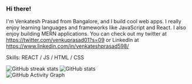 ### Hi there!
I'm Venkatesh Prasad from Bangalore, and I build cool web apps. I really enjoy learning languages and frameworks like JavaScript and React. I also enjoy building MERN applications. You can check out my twitter at https://twitter.com/venkuprasad01?s=09 or LinkedIn at https://www.linkedin.com/in/venkateshprasad598/

Skills: REACT / JS / HTML / CSS

![GitHub streak stats](https://github-readme-streak-stats.herokuapp.com/?user=venkateshprasad598)    ![GitHub stats](https://github-readme-stats.vercel.app/api?username=venkateshprasad598&show_icons=true&count_private=true)  
![GitHub Activity Graph](https://activity-graph.herokuapp.com/graph?username=venkateshprasad598)  
